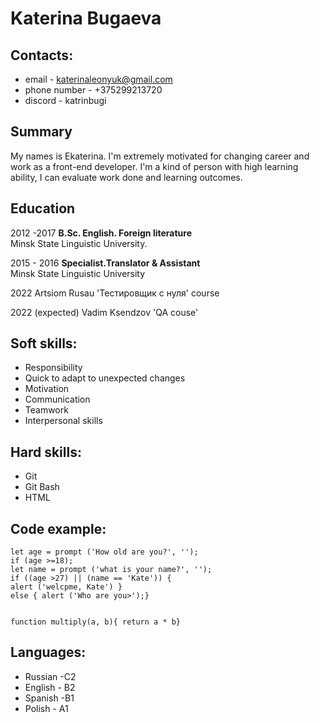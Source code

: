# Katerina Bugaeva


## Contacts:

- email - katerinaleonyuk@gmail.com
- phone number - +375299213720
- discord - katrinbugi



## Summary

My names is Ekaterina. I'm extremely motivated for changing career and work as a front-end developer. I'm a kind of person with high learning ability, I can evaluate
work done and learning outcomes.



## Education


2012 -2017 
**B.Sc. English. Foreign literature**  
 Minsk State Linguistic University.

2015 - 2016
**Specialist.Translator & Assistant**  
Minsk State Linguistic University

2022 
Artsiom Rusau 'Тестировщик с нуля' course

2022 (expected)
Vadim Ksendzov 'QA couse'



## Soft skills:

- Responsibility
- Quick to adapt to unexpected changes
- Motivation
- Communication
- Teamwork
- Interpersonal skills


## Hard skills:

- Git
- Git Bash
- HTML


## Code example:


    let age = prompt ('How old are you?', '');
    if (age >=18);
    let name = prompt ('what is your name?', '');
    if ((age >27) || (name == 'Kate')) {
    alert ('welcpme, Kate') }
    else { alert ('Who are you>');}


    function multiply(a, b){ return a * b}



## Languages:

- Russian -C2
- English - B2
- Spanish -B1
- Polish - A1
